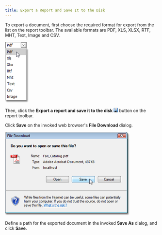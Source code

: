 ```yaml
---
title: Export a Report and Save It to the Disk
---
```

To export a document, first choose the required format for export from the list on the report toolbar. The available formats are PDF, XLS, XLSX, RTF, MHT, Text, Image and CSV.

![web_exportFormat](../../../../images/Img7546.png)

Then, click the **Export a report and save it to the disk** ![web_buttonSave](../../../../images/Img7541.png) button on the report toolbar.

Click **Save** on the invoked web browser's **File Download** dialog.

![web_ExportImagePrompt](../../../../images/Img7547.png)

Define a path for the exported document in the invoked **Save As** dialog, and click **Save**.